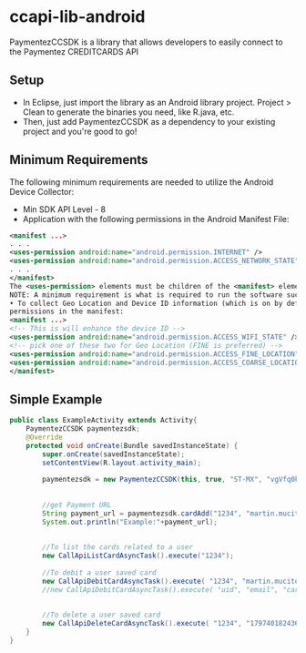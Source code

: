 ccapi-lib-android
=============

PaymentezCCSDK is a library that allows developers to easily connect to the Paymentez CREDITCARDS API


Setup
-----
* In Eclipse, just import the library as an Android library project. Project > Clean to generate the binaries 
you need, like R.java, etc.
* Then, just add PaymentezCCSDK as a dependency to your existing project and you're good to go!


Minimum Requirements
-----
The following minimum requirements are needed to utilize the Android Device Collector:
* Min SDK API Level - 8
* Application with the following permissions in the Android Manifest File:
```xml
<manifest ...>
. . .
<uses-permission android:name="android.permission.INTERNET" />
<uses-permission android:name="android.permission.ACCESS_NETWORK_STATE" />
. . .
</manifest>
The <uses-permission> elements must be children of the <manifest> element.
NOTE: A minimum requirement is what is required to run the software successfully.
• To collect Geo Location and Device ID information (which is on by default), request the following
permissions in the manifest:
<manifest ...>
<!-- This is will enhance the device ID -->
<uses-permission android:name="android.permission.ACCESS_WIFI_STATE" />
<!-- pick one of these two for Geo Location (FINE is preferred) -->
<uses-permission android:name="android.permission.ACCESS_FINE_LOCATION" />
<uses-permission android:name="android.permission.ACCESS_COARSE_LOCATION" />
</manifest>
```

Simple Example
-----
```java
public class ExampleActivity extends Activity{
	PaymentezCCSDK paymentezsdk;
	@Override
	protected void onCreate(Bundle savedInstanceState) {
		super.onCreate(savedInstanceState);
		setContentView(R.layout.activity_main);
		
		paymentezsdk = new PaymentezCCSDK(this, true, "ST-MX", "vgVfq0kLZveGIdD9ljGjPtt6ieYtIQ","PREPAID", "Ere68ttPklFTn89xZIhFYcqC5X8HX3Ob5qgbEkfjNfCLkud3wY");		
		
		
		//get Payment URL
		String payment_url = paymentezsdk.cardAdd("1234", "martin.mucito@gmail.com");
		System.out.println("Example:"+payment_url);
		
		
		//To list the cards related to a user
		new CallApiListCardAsyncTask().execute("1234");
		
		//To debit a user saved card
		new CallApiDebitCardAsyncTask().execute( "1234", "martin.mucito@gmail.com", "3764462951159115974", "10.0", "test", "1234567");
		//new CallApiDebitCardAsyncTask().execute( "uid", "email", "card_reference", "product_amount", "product_description", "dev_reference");
		
		
		//To delete a user saved card
		new CallApiDeleteCardAsyncTask().execute( "1234", "17974018243686635624");
	}  
}
```